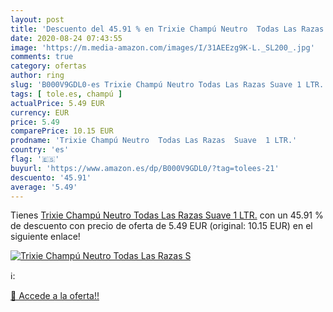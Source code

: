 ```yaml
---
layout: post
title: 'Descuento del 45.91 % en Trixie Champú Neutro  Todas Las Razas  S'
date: 2020-08-24 07:43:55
image: 'https://m.media-amazon.com/images/I/31AEEzg9K-L._SL200_.jpg'
comments: true
category: ofertas
author: ring
slug: 'B000V9GDL0-es Trixie Champú Neutro Todas Las Razas Suave 1 LTR.'
tags: [ tole.es, champú ]
actualPrice: 5.49 EUR
currency: EUR
price: 5.49
comparePrice: 10.15 EUR
prodname: 'Trixie Champú Neutro  Todas Las Razas  Suave  1 LTR.'
country: 'es'
flag: '🇪🇸'
buyurl: 'https://www.amazon.es/dp/B000V9GDL0/?tag=tolees-21'
descuento: '45.91'
average: '5.49'
---
```


Tienes [Trixie Champú Neutro  Todas Las Razas  Suave  1 LTR.](https://www.amazon.es/dp/B000V9GDL0/?tag=tolees-21) con un 45.91 % de descuento con precio de oferta de 5.49 EUR (original: 10.15 EUR) en el siguiente enlace!

[![Trixie Champú Neutro  Todas Las Razas  S](https://m.media-amazon.com/images/I/31AEEzg9K-L._SL200_.jpg)](https://www.amazon.es/dp/B000V9GDL0/?tag=tolees-21)

ℹ️:


[🛒 Accede a la oferta!!](https://www.amazon.es/dp/B000V9GDL0/?tag=tolees-21)
